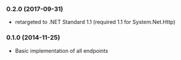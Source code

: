 ### 0.2.0 (2017-09-31)

* retargeted to .NET Standard 1.1 (required 1.1 for System.Net.Http)

### 0.1.0 (2014-11-25)

* Basic implementation of all endpoints
